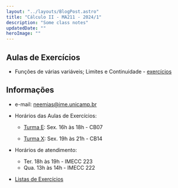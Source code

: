 ```yaml
---
layout: "../layouts/BlogPost.astro"
title: "Cálculo II - MA211 - 2024/1"
description: "Some class notes"
updatedDate: ""
heroImage: ""
---
```


## Aulas de Exercícios
- Funções de várias variáveis; Limites e Continuidade - [exercícios](https://neemias.org/ma211-2024-i/exercises1.pdf)

## Informações
- e-mail: neemias@ime.unicamp.br
- Horários das Aulas de Exercícios:
  - [Turma E](https://www.math.stonybrook.edu/~joa/PUBLICATIONS/2024-1-MA211-CalcII/A-Calc_II_DE.html):  Sex. 16h às 18h - CB07 

  - [Turma X](https://www.math.stonybrook.edu/~joa/PUBLICATIONS/2024-1-MA211-CalcII/A-Calc_II_WX.html):  Sex. 19h às 21h - CB14 

- Horários de atendimento: 
  - Ter. 18h às 19h - IMECC 223
  - Qua. 13h às 14h - IMECC 222
- [Listas de Exercícios](https://www.math.stonybrook.edu/~joa/PUBLICATIONS/2024-1-MA211-CalcII/A-Exercicios.html)




